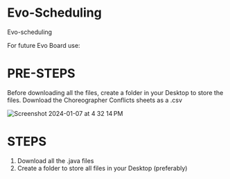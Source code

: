 # Evo-Scheduling
Evo-scheduling 

For future Evo Board use:

# PRE-STEPS

Before downloading all the files, create a folder in your Desktop to store the files. Download the Choreographer Conflicts sheets as a .csv 

![Screenshot 2024-01-07 at 4 32 14 PM](https://github.com/Johnrev16/Evo-Scheduling/assets/76535774/a04a578d-e775-4607-9eef-5c5121f377eb)


# STEPS
1. Download all the .java files
2. Create a folder to store all files in your Desktop (preferably)
